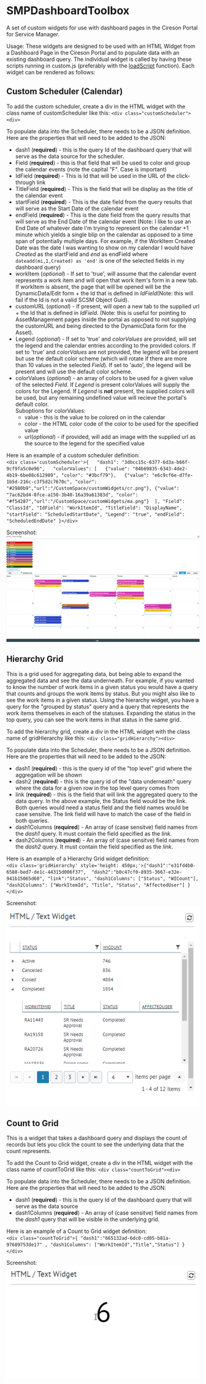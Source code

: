 # SMPDashboardToolbox
A set of custom widgets for use with dashboard pages in the Cireson Portal for Service Manager.

Usage:
These widgets are designed to be used with an HTML Widget from a Dashboard Page in the Cireson Portal and to populate data with an existing dashboard query.  The individual widget is called by having these scripts running in custom.js (preferably with the [loadScript](https://community.cireson.com/discussion/comment/14268#Comment_14268) function).  Each widget can be rendered as follows:

## Custom Scheduler (Calendar)
To add the custom scheduler, create a div in the HTML widget with the class name of customScheduler like this:
  `<div class="customScheduler"><div>`
 
 To populate data into the Scheduler, there needs to be a JSON definition.  
 Here are the properties that will need to be added to the JSON:
 + dash1 (**required**) - this is the query Id of the dashboard query that will serve as the data source for the scheduler.
 + Field (**required**) - this is that field that will be used to color and group the calendar events (note the capital "F".  Case is important)
 + IdField (**required**) - This is Id that will be used in the URL of the click-through link
 + TitleField (**required**) - This is the field that will be display as the title of the calendar event
 + startField (**required**) - This is the date field from the query results that will serve as the Start Date of the calendar event
 + endField (**required**) - This is the date field from the query results that will serve as the End Date of the calendar event (Note: I like to use an End Date of whatever date I'm trying to represent on the calendar +1 minute which yields a single blip on the calendar as opposed to a time span of potentially multiple days.  For example, if the WorkItem Created Date was the date I was wanting to show on my calendar I would have _Created_ as the startField and _end_ as endField where `dateadd(mi,1,Created) as 'end'` is one of the selected fields in my dashboard query)
 + workItem (_optional_) - If set to 'true', will assume that the calendar event represents a work item and will open that work item's form in a new tab.  If workItem is absent, the page that will be opened will be the DynamicData/Edit form + the Id that is defined in _IdField_(Note: this will fail if the Id is not a valid SCSM Object Guid).
 + customURL (_optional_) - If present, will open a new tab to the supplied url + the Id that is defined in _IdField_.  (Note: this is useful for pointing to AssetManagement pages inside the portal as opposed to not supplying the customURL and being directed to the DynamicData form for the Asset).
 + Legend (_optional_) - If set to 'true' and _colorValues_ are provided, will set the legend and the calendar entries according to the provided colors.  If set to 'true' and _colorValues_ are not provided, the legend will be present but use the default color scheme (which will rotate if there are more than 10 values in the selected _Field_).  If set to 'auto', the legend will be present and will use the default color scheme.
 + colorValues (_optional_) - an array of colors to be used for a given value of the selected _Field_.  If _Legend_ is present colorValues will supply the colors for the Legend.  If _Legend_ is **not** present, the supplied colors will be used, but any remaining undefined value will recieve the portal's default color.  
Suboptions for colorValues:
   * value - this is the value to be colored on in the calendar
   * color - the HTML color code of the color to be used for the specified value
   * url(_optional_) - if provided, will add an image with the supplied url as the source to the legend for the specified value

Here is an example of a custom scheduler definition:   
`<div class='customScheduler'>{  
	"dash1": "3dbcc15c-6377-6d3a-b66f-9cf9fa5c0e96",  
	"colorValues": [  
		{"value": "04b69835-6343-4de2-4b19-6be08c612989", "color": "#3bcf79"},  
  {"value": "e6c9cf6e-d7fe-1b5d-216c-c3f5d2c7670c", "color": "#2980b9","url":"/CustomSpace/customWidgets/cr.png"},
{"value": "7ac62bd4-8fce-a150-3b40-16a39a61383d", "color": "#f54287","url":"/CustomSpace/customWidgets/ma.png"} 
	],
	"Field": "ClassId",
	"IdField": "WorkItemId",
	"TitleField": "DisplayName",
	"startField": "ScheduledStartDate",
"Legend": "true",
	"endField": "ScheduledEndDate"
}</div>`

Screenshot: 
![alt text](https://raw.githubusercontent.com/justinkwork/SMPDashboardToolbox/master/screenshots/calSS.png "Calendar Screenshot")

## Hierarchy Grid
This is a grid used for aggregating data, but being able to expand the aggregated data and see the data underneath.  For example, if you wanted to know the number of work items in a given status you would have a query that counts and groups the work items by status.  But you might also like to see the work items in a given status.  Using the hierarchy widget, you have a query for the "grouped by status" query and a query that represents the work items themselves in each of the statuses.  Expanding the status in the top query, you can see the work items in that status in the same grid.

To add the hierarchy grid, create a div in the HTML widget with the class name of gridHierarchy like this:
  `<div class="gridHierarchy"><div>`
  
  To populate data into the Scheduler, there needs to be a JSON definition.  
 Here are the properties that will need to be added to the JSON:
+ dash1 (**required**) - this is the query id of the "top level" grid where the aggregation will be shown
+ dash2 (**required**) - this is the query id of the "data underneath" query where the data for a given row in the top level query comes from
+ link (**required**) - this is the field that will link the aggregated query to the data query.  In the above example, the Status field would be the link.  Both queries would need a status field and the field names would be case sensitve.  The link field will have to match the case of the field in both queries.
+ dash1Columns (**required**) - An array of (case sensitve) field names from the _dash1_ query.  It must contain the field specified as the _link_.
+ dash2Columns (**required**) - An array of (case sensitve) field names from the _dash2_ query.  It must contain the field specified as the _link_.

Here is an example of a Hierarchy Grid widget definition:   
`<div class='gridHierarchy' style='height: 450px;'>{"dash1":"e31fd4b0-6588-bed7-de1c-44315d006f37", 
"dash2":"b0c47cf0-8935-3667-e32e-941b15065d60",
"link":"Status",
"dash1Columns": ["Status", "WICount"],
"dash2Columns": ["WorkItemId", "Title", "Status", "AffectedUser"]
}</div>`

Screenshot: 
![alt text](https://raw.githubusercontent.com/justinkwork/SMPDashboardToolbox/master/screenshots/gridHierarchySS.png "Hierarchy Grid Screenshot")

## Count to Grid 
This is a widget that takes a dashboard query and displays the count of records but lets you click the count to see the underlying data that the count represents.

To add the Count to Grid widget, create a div in the HTML widget with the class name of countToGrid like this:
  `<div class="countToGrid"><div>`
 
 To populate data into the Scheduler, there needs to be a JSON definition.  
 Here are the properties that will need to be added to the JSON:
  + dash1 (**required**) - this is the query Id of the dashboard query that will serve as the data source
  + dash1Columns (**required**) - An array of (case sensitve) field names from the _dash1_ query that will be visible in the underlying grid.
  
  Here is an example of a Count to Grid widget definition:   
`<div class="countToGrid">{
"dash1":"665132ad-6dc0-cd05-b81a-97689753de17" ,
"dash1Columns": ["WorkItemId","Title","Status"]
}</div>`

Screenshot: 
![alt text](https://raw.githubusercontent.com/justinkwork/SMPDashboardToolbox/master/screenshots/CountToGrid.gif "Count to Grid Screenshot")
